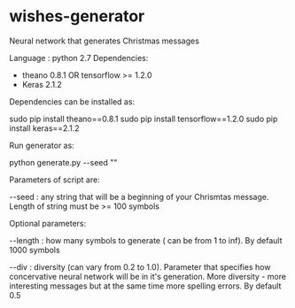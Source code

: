 # wishes-generator
Neural network that generates Christmas messages

Language : python 2.7
Dependencies:
- theano 0.8.1 OR tensorflow >= 1.2.0
- Keras 2.1.2

Dependencies can be installed as:

sudo pip install theano==0.8.1
sudo pip install tensorflow==1.2.0
sudo pip install keras==2.1.2

Run generator as:

python generate.py --seed "<your string seed>"

Parameters of script are:

--seed : any string that will be a beginning of your Chrismtas message. Length of string must be >= 100 symbols

Optional parameters:

--length : how many symbols to generate ( can be from 1 to inf). By default 1000 symbols

--div : diversity (can vary from 0.2 to 1.0). Parameter that specifies how concervative neural network will be in it's generation. More diversity - more interesting messages but at the same time more spelling errors. By default 0.5

